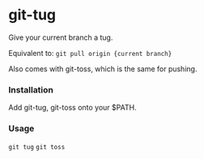 git-tug
=======

Give your current branch a tug.

Equivalent to: `git pull origin {current branch}`

Also comes with git-toss, which is the same for pushing.

### Installation

Add git-tug, git-toss onto your $PATH.

### Usage

`git tug`
`git toss`
